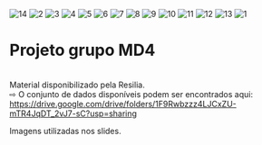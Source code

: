 <img>![14](https://user-images.githubusercontent.com/114001595/216973654-6841eb2a-ee02-4eac-b5bf-4fceeb05f118.jpg)</img>
<img>![2](https://user-images.githubusercontent.com/114001595/216971599-0acd91c4-9883-4e74-a352-1d6b267af617.jpg)</img>
<img>![3](https://user-images.githubusercontent.com/114001595/216971785-25f289e1-bdbf-4bbd-b2d5-32caec0488ac.jpg)</img>
<img>![4](https://user-images.githubusercontent.com/114001595/216971947-2fb781d4-4e77-49a6-bb3b-aea9a2fbbfd2.jpg)</img>
<img>![5](https://user-images.githubusercontent.com/114001595/216972147-9b7e57c3-3558-4529-8bd1-b74d6b9f664f.jpg)</img>
<img>![6](https://user-images.githubusercontent.com/114001595/216972423-0d211cbe-97ae-41a6-83c1-097658317003.jpg)</img>
<img>![7](https://user-images.githubusercontent.com/114001595/216972581-f923a08f-e1b9-4f39-ad16-7cc1b2965443.jpg)</img>
<img>![8](https://user-images.githubusercontent.com/114001595/216972838-d23e1319-5108-4bb1-b97f-b24688b517ba.jpg)</img>
<img>![9](https://user-images.githubusercontent.com/114001595/216970780-b0295f7e-25a2-4e35-9f45-4756d17d2b50.jpg)</img>
<img>![10](https://user-images.githubusercontent.com/114001595/216973017-c7fb84e3-351a-43a7-b74a-1f26c44622b2.jpg)</img>
<img>![11](https://user-images.githubusercontent.com/114001595/216973203-85a4ac17-b43a-4add-92b6-c6891ef8bfc9.jpg)</img>
<img>![12](https://user-images.githubusercontent.com/114001595/216973419-facf2fa0-bce1-4de3-a882-b2a82518f977.jpg)</img>
<img>![13](https://user-images.githubusercontent.com/114001595/216973514-fa8f93b6-6d7a-443f-8e86-a23bb15407df.jpg)</img>
<img>![1](https://user-images.githubusercontent.com/114001595/216971313-4d14e6d2-2765-4a0c-808b-e3979f166131.jpg)</img>

# Projeto grupo MD4
<br>Material disponibilizado pela Resilia.
<br>⇨ O conjunto de dados disponíveis podem ser encontrados aqui:
<br><https://drive.google.com/drive/folders/1F9Rwbzzz4LJCxZU-mTR4JqDT_2vJ7-sC?usp=sharing> 
 
 Imagens utilizadas nos slides.

